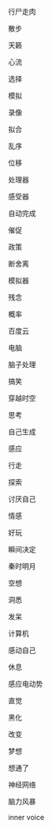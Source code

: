 行尸走肉

散步

天籁

心流

选择

模拟

录像

拟合

乱序

位移

处理器

感受器

自动完成

催促

政策

断舍离

模拟器

残念

概率

百度云

电脑

脑子处理

搞笑

穿越时空

思考

自己生成

感应

行走

探索

讨厌自己

情感

好玩

瞬间决定

秦时明月

空想

洞悉

发呆

计算机

感动自己

休息

感应电动势

直觉

黑化

改变

梦想

想通了

神经网络

脑力风暴

inner voice